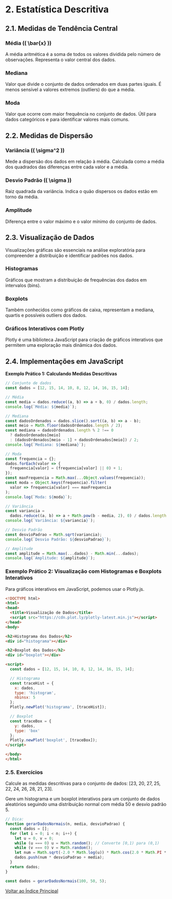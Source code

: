 # **2. Estatística Descritiva**

## **2.1. Medidas de Tendência Central**

### **Média (\( \bar{x} \))**

A média aritmética é a soma de todos os valores dividida pelo número de observações. Representa o valor central dos dados.

### **Mediana**

Valor que divide o conjunto de dados ordenados em duas partes iguais. É menos sensível a valores extremos (outliers) do que a média.

### **Moda**

Valor que ocorre com maior frequência no conjunto de dados. Útil para dados categóricos e para identificar valores mais comuns.

## **2.2. Medidas de Dispersão**

### **Variância (\( \sigma^2 \))**

Mede a dispersão dos dados em relação à média. Calculada como a média dos quadrados das diferenças entre cada valor e a média.

### **Desvio Padrão (\( \sigma \))**

Raiz quadrada da variância. Indica o quão dispersos os dados estão em torno da média.

### **Amplitude**

Diferença entre o valor máximo e o valor mínimo do conjunto de dados.

## **2.3. Visualização de Dados**

Visualizações gráficas são essenciais na análise exploratória para compreender a distribuição e identificar padrões nos dados.

### **Histogramas**

Gráficos que mostram a distribuição de frequências dos dados em intervalos (bins).

### **Boxplots**

Também conhecidos como gráficos de caixa, representam a mediana, quartis e possíveis outliers dos dados.

### **Gráficos Interativos com Plotly**

Plotly é uma biblioteca JavaScript para criação de gráficos interativos que permitem uma exploração mais dinâmica dos dados.

## **2.4. Implementações em JavaScript**

**Exemplo Prático 1: Calculando Medidas Descritivas**

```javascript
// Conjunto de dados
const dados = [12, 15, 14, 10, 8, 12, 14, 16, 15, 14];

// Média
const media = dados.reduce((a, b) => a + b, 0) / dados.length;
console.log(`Média: ${media}`);

// Mediana
const dadosOrdenados = dados.slice().sort((a, b) => a - b);
const meio = Math.floor(dadosOrdenados.length / 2);
const mediana = dadosOrdenados.length % 2 !== 0
  ? dadosOrdenados[meio]
  : (dadosOrdenados[meio - 1] + dadosOrdenados[meio]) / 2;
console.log(`Mediana: ${mediana}`);

// Moda
const frequencia = {};
dados.forEach(valor => {
  frequencia[valor] = (frequencia[valor] || 0) + 1;
});
const maxFrequencia = Math.max(...Object.values(frequencia));
const moda = Object.keys(frequencia).filter(
  valor => frequencia[valor] === maxFrequencia
);
console.log(`Moda: ${moda}`);

// Variância
const variancia =
  dados.reduce((a, b) => a + Math.pow(b - media, 2), 0) / dados.length;
console.log(`Variância: ${variancia}`);

// Desvio Padrão
const desvioPadrao = Math.sqrt(variancia);
console.log(`Desvio Padrão: ${desvioPadrao}`);

// Amplitude
const amplitude = Math.max(...dados) - Math.min(...dados);
console.log(`Amplitude: ${amplitude}`);
```

### Exemplo Prático 2: Visualização com Histogramas e Boxplots Interativos

Para gráficos interativos em JavaScript, podemos usar o Plotly.js.

```html
<!DOCTYPE html>
<html>
<head>
  <title>Visualização de Dados</title>
  <script src="https://cdn.plot.ly/plotly-latest.min.js"></script>
</head>
<body>

<h2>Histograma dos Dados</h2>
<div id="histograma"></div>

<h2>Boxplot dos Dados</h2>
<div id="boxplot"></div>

<script>
  const dados = [12, 15, 14, 10, 8, 12, 14, 16, 15, 14];

  // Histograma
  const traceHist = {
    x: dados,
    type: 'histogram',
    nbinsx: 5
  };
  Plotly.newPlot('histograma', [traceHist]);

  // Boxplot
  const traceBox = {
    y: dados,
    type: 'box'
  };
  Plotly.newPlot('boxplot', [traceBox]);
</script>

</body>
</html>
```

### 2.5. Exercícios
Calcule as medidas descritivas para o conjunto de dados: [23, 20, 27, 25, 22, 24, 26, 28, 21, 23].

Gere um histograma e um boxplot interativos para um conjunto de dados aleatórios seguindo uma distribuição normal com média 50 e desvio padrão 5.

```javascript
// Dica:
function gerarDadosNormais(n, media, desvioPadrao) {
  const dados = [];
  for (let i = 0; i < n; i++) {
    let u = 0, v = 0;
    while (u === 0) u = Math.random(); // Converte [0,1) para (0,1)
    while (v === 0) v = Math.random();
    let num = Math.sqrt(-2.0 * Math.log(u)) * Math.cos(2.0 * Math.PI * v);
    dados.push(num * desvioPadrao + media);
  }
  return dados;
}

const dados = gerarDadosNormais(100, 50, 5);
```

[Voltar ao Índice Principal](indice.md)